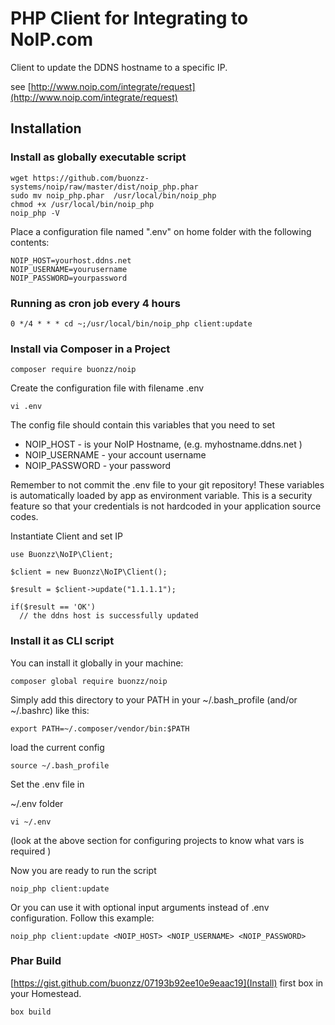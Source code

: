 PHP Client for Integrating to NoIP.com
======================================

Client to update the DDNS hostname to a specific IP.

see [http://www.noip.com/integrate/request](http://www.noip.com/integrate/request)

## Installation



### Install as globally executable script

```
wget https://github.com/buonzz-systems/noip/raw/master/dist/noip_php.phar
sudo mv noip_php.phar  /usr/local/bin/noip_php
chmod +x /usr/local/bin/noip_php
noip_php -V
```

Place a configuration file named ".env" on  home folder with the following contents:

```
NOIP_HOST=yourhost.ddns.net
NOIP_USERNAME=yourusername
NOIP_PASSWORD=yourpassword
```

### Running as cron job every 4 hours

```
0 */4 * * * cd ~;/usr/local/bin/noip_php client:update
```


### Install via Composer in a Project

```
composer require buonzz/noip
```

Create the configuration file with filename .env
```
vi .env
```

The config file should contain this variables that you need to set

* NOIP_HOST - is your NoIP Hostname, (e.g. myhostname.ddns.net )
* NOIP_USERNAME - your account username
* NOIP_PASSWORD - your password


Remember to not commit the .env file to your git repository! These variables is automatically loaded by app as environment variable. This is a security feature so that your credentials is not hardcoded in your application source codes.


Instantiate Client and set IP


```
use Buonzz\NoIP\Client;

$client = new Buonzz\NoIP\Client();

$result = $client->update("1.1.1.1");

if($result == 'OK')
  // the ddns host is successfully updated
```


### Install it as CLI script


You can install it globally in your machine:

```
composer global require buonzz/noip
```

Simply add this directory to your PATH in your ~/.bash_profile (and/or ~/.bashrc) like this:

```
export PATH=~/.composer/vendor/bin:$PATH
```

load the current config

```
source ~/.bash_profile
```


Set the .env file in 

~/.env folder

```
vi ~/.env
```

(look at the above section for configuring projects to know what vars is required )

Now you are ready to run the script

```
noip_php client:update
```

Or you can use it with optional input arguments instead of .env configuration. Follow this example:

```
noip_php client:update <NOIP_HOST> <NOIP_USERNAME> <NOIP_PASSWORD>
```

### Phar Build

[https://gist.github.com/buonzz/07193b92ee10e9eaac19](Install) first box in your Homestead.

```
box build
```
```
